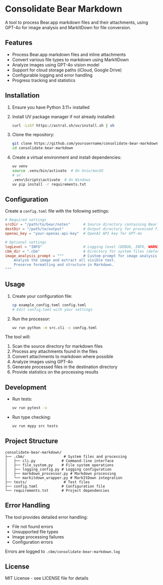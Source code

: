 # Consolidate Bear Markdown

A tool to process Bear.app markdown files and their attachments, using GPT-4o for image analysis and MarkItDown for file conversion.

## Features

- Process Bear.app markdown files and inline attachments
- Convert various file types to markdown using MarkItDown
- Analyze images using GPT-4o vision model
- Support for cloud storage paths (iCloud, Google Drive)
- Configurable logging and error handling
- Progress tracking and statistics

## Installation

1. Ensure you have Python 3.11+ installed
2. Install UV package manager if not already installed:
   ```bash
   curl -LsSf https://astral.sh/uv/install.sh | sh
   ```

3. Clone the repository:
   ```bash
   git clone https://github.com/yourusername/consolidate-bear-markdown.git
   cd consolidate-bear-markdown
   ```

4. Create a virtual environment and install dependencies:
   ```bash
   uv venv
   source .venv/bin/activate  # On Unix/macOS
   # or
   .venv\Scripts\activate  # On Windows
   uv pip install -r requirements.txt
   ```

## Configuration

Create a `config.toml` file with the following settings:

```toml
# Required settings
srcDir = "/path/to/bear/notes"      # Source directory containing Bear notes
destDir = "/path/to/output"         # Output directory for processed files
openai_key = "your-openai-api-key"  # OpenAI API key for GPT-4o

# Optional settings
logLevel = "INFO"                   # Logging level (DEBUG, INFO, WARNING, ERROR)
cbm_dir = ".cbm"                    # Directory for system files (default: .cbm)
image_analysis_prompt = """         # Custom prompt for image analysis
    Analyze the image and extract all visible text.
    Preserve formatting and structure in Markdown.
"""
```

## Usage

1. Create your configuration file:
   ```bash
   cp example_config.toml config.toml
   # Edit config.toml with your settings
   ```

2. Run the processor:
   ```bash
   uv run python -m src.cli -c config.toml
   ```

The tool will:
1. Scan the source directory for markdown files
2. Process any attachments found in the files
3. Convert attachments to markdown where possible
4. Analyze images using GPT-4o
5. Generate processed files in the destination directory
6. Provide statistics on the processing results

## Development

- Run tests:
  ```bash
  uv run pytest -v
  ```

- Run type checking:
  ```bash
  uv run mypy src tests
  ```

## Project Structure

```
consolidate-bear-markdown/
├── .cbm/                  # System files and processing
│   ├── cli.py            # Command-line interface
│   ├── file_system.py    # File system operations
│   ├── logging_config.py # Logging configuration
│   ├── markdown_processor.py # Markdown processing
│   └── markitdown_wrapper.py # MarkItDown integration
├── tests/                 # Test files
├── config.toml           # Configuration file
└── requirements.txt      # Project dependencies
```

## Error Handling

The tool provides detailed error handling:
- File not found errors
- Unsupported file types
- Image processing failures
- Configuration errors

Errors are logged to `.cbm/consolidate-bear-markdown.log`

## License

MIT License - see LICENSE file for details
